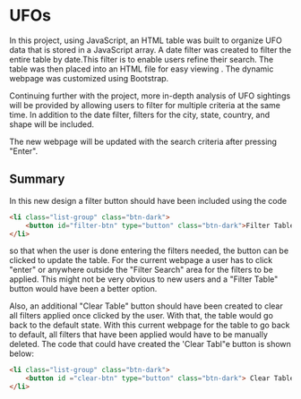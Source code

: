 # UFOs
In this project, using JavaScript, an HTML table was built to organize UFO data that is stored in a JavaScript array. A date filter was created to filter the entire table by date.This filter is to enable users refine their search. The table was then placed into an HTML file for easy viewing . The dynamic webpage was customized using Bootstrap.

Continuing further with the project, more in-depth analysis of UFO sightings will be provided by allowing users to filter for multiple criteria at the same time. In addition to the date filter, filters for the city, state, country, and shape will be included.

The new webpage will be updated with the search criteria after pressing "Enter".


## Summary
In this new design a filter button should have been included using the code 

```html
<li class="list-group" class="btn-dark">
    <button id="filter-btn" type="button" class="btn-dark">Filter Table</button>
</li>

```

so that when the user is done entering the filters needed, the button can be clicked to update the table. For the current webpage a user has to click "enter" or anywhere outside the "Filter Search" area for the filters to be applied. This might not be very obvious to new users and a "Filter Table" button would have been a better option. 

Also, an additional "Clear Table" button should have been created to clear all filters applied once clicked by the user. With that, the table would go back to the default state. With this current webpage for the table to go back to default, all filters that have been applied would have to be manually deleted. The code that could have created the 'Clear Tabl"e button is shown below:

```html
<li class="list-group" class="btn-dark">
    <button id ="clear-btn" type="button" class="btn-dark"> Clear Table</button>
</li>
```
